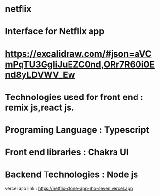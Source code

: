 # netflix
# Interface for Netflix app
# https://excalidraw.com/#json=aVCmPqTU3GgliJuEZC0nd,ORr7R60i0End8yLDVWV_Ew
# Technologies used for front end : remix js,react js. 
# Programing Language : Typescript
# Front end libraries : Chakra UI
# Backend Technologies : Node js
vercel app link : https://netflix-clone-app-rho-seven.vercel.app
